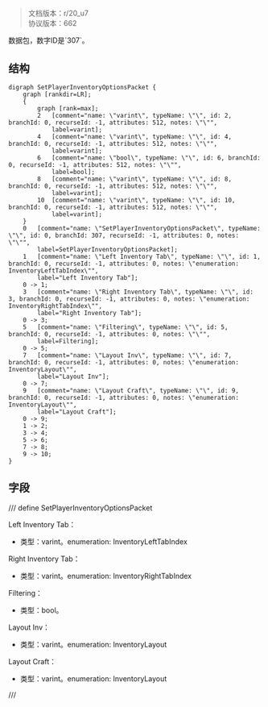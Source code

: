 # <!-- md:samp SetPlayerInventoryOptionsPacket -->

> 文档版本：r/20_u7<br/>协议版本：662

<!-- md:samp SetPlayerInventoryOptionsPacket -->数据包，数字ID是`307`。

## 结构

```viz
digraph SetPlayerInventoryOptionsPacket {
	graph [rankdir=LR];
	{
		graph [rank=max];
		2	[comment="name: \"varint\", typeName: \"\", id: 2, branchId: 0, recurseId: -1, attributes: 512, notes: \"\"",
			label=varint];
		4	[comment="name: \"varint\", typeName: \"\", id: 4, branchId: 0, recurseId: -1, attributes: 512, notes: \"\"",
			label=varint];
		6	[comment="name: \"bool\", typeName: \"\", id: 6, branchId: 0, recurseId: -1, attributes: 512, notes: \"\"",
			label=bool];
		8	[comment="name: \"varint\", typeName: \"\", id: 8, branchId: 0, recurseId: -1, attributes: 512, notes: \"\"",
			label=varint];
		10	[comment="name: \"varint\", typeName: \"\", id: 10, branchId: 0, recurseId: -1, attributes: 512, notes: \"\"",
			label=varint];
	}
	0	[comment="name: \"SetPlayerInventoryOptionsPacket\", typeName: \"\", id: 0, branchId: 307, recurseId: -1, attributes: 0, notes: \"\"",
		label=SetPlayerInventoryOptionsPacket];
	1	[comment="name: \"Left Inventory Tab\", typeName: \"\", id: 1, branchId: 0, recurseId: -1, attributes: 0, notes: \"enumeration: InventoryLeftTabIndex\"",
		label="Left Inventory Tab"];
	0 -> 1;
	3	[comment="name: \"Right Inventory Tab\", typeName: \"\", id: 3, branchId: 0, recurseId: -1, attributes: 0, notes: \"enumeration: InventoryRightTabIndex\"",
		label="Right Inventory Tab"];
	0 -> 3;
	5	[comment="name: \"Filtering\", typeName: \"\", id: 5, branchId: 0, recurseId: -1, attributes: 0, notes: \"\"",
		label=Filtering];
	0 -> 5;
	7	[comment="name: \"Layout Inv\", typeName: \"\", id: 7, branchId: 0, recurseId: -1, attributes: 0, notes: \"enumeration: InventoryLayout\"",
		label="Layout Inv"];
	0 -> 7;
	9	[comment="name: \"Layout Craft\", typeName: \"\", id: 9, branchId: 0, recurseId: -1, attributes: 0, notes: \"enumeration: InventoryLayout\"",
		label="Layout Craft"];
	0 -> 9;
	1 -> 2;
	3 -> 4;
	5 -> 6;
	7 -> 8;
	9 -> 10;
}

```

## 字段

/// define
SetPlayerInventoryOptionsPacket

Left Inventory Tab：<!-- md:samp varint -->

- 类型：varint。enumeration: InventoryLeftTabIndex

Right Inventory Tab：<!-- md:samp varint -->

- 类型：varint。enumeration: InventoryRightTabIndex

Filtering：<!-- md:samp bool -->

- 类型：bool。

Layout Inv：<!-- md:samp varint -->

- 类型：varint。enumeration: InventoryLayout

Layout Craft：<!-- md:samp varint -->

- 类型：varint。enumeration: InventoryLayout


///
